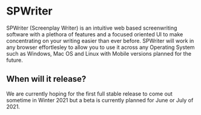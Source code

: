 # SPWriter
SPWriter (Screenplay Writer) is an intuitive web based screenwriting software with a plethora of features and a focused oriented UI to make concentrating on your writing easier than ever before. SPWriter will work in any browser effortlesley to allow you to use it across any Operating System such as Windows, Mac OS and Linux with Mobile versions planned for the future.
## When will it release?
We are currently hoping for the first full stable release to come out sometime in Winter 2021 but a beta is currently planned for June or July of 2021.
